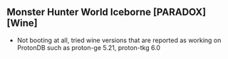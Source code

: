 ## Monster Hunter World Iceborne [PARADOX] [Wine]

- Not booting at all, tried wine versions that are reported as working on ProtonDB such as proton-ge 5.21, proton-tkg 6.0